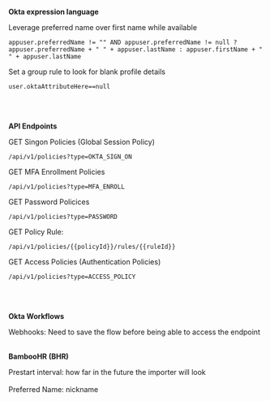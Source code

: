 **Okta expression language**

Leverage preferred name over first name while available
```
appuser.preferredName != "" AND appuser.preferredName != null ? appuser.preferredName + " " + appuser.lastName : appuser.firstName + " " + appuser.lastName
```
Set a group rule to look for blank profile details
```
user.oktaAttributeHere==null
```
<br/><br/> 

**API Endpoints**


GET Singon Policies (Global Session Policy)
```
/api/v1/policies?type=OKTA_SIGN_ON
```
GET MFA Enrollment Policies
```
/api/v1/policies?type=MFA_ENROLL
```
GET Password Policices 
```
/api/v1/policies?type=PASSWORD
```
GET Policy Rule:
```
/api/v1/policies/{{policyId}}/rules/{{ruleId}}
```
GET Access Policies (Authentication Policies)
```
/api/v1/policies?type=ACCESS_POLICY
```
<br/><br/> 

**Okta Workflows**


Webhooks: Need to save the flow before being able to access the endpoint
<br/><br/> 

**BambooHR (BHR)**

Prestart interval: how far in the future the importer will look
<br><br/>
Preferred Name: nickname
